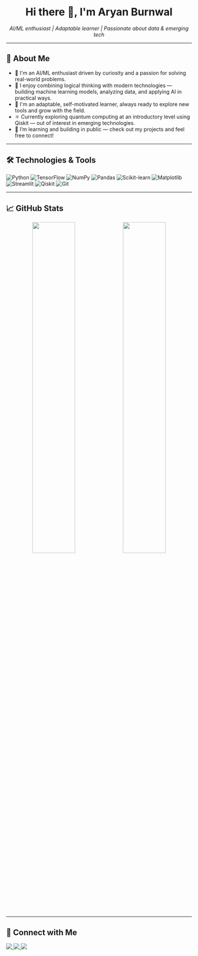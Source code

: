 <h1 align="center">Hi there 👋, I'm Aryan Burnwal</h1>

<p align="center">
  <i>AI/ML enthusiast | Adaptable learner | Passionate about data & emerging tech</i>
</p>

---

## 🧠 About Me

- 🎯 I'm an AI/ML enthusiast driven by curiosity and a passion for solving real-world problems.
- 🤖 I enjoy combining logical thinking with modern technologies — building machine learning models, analyzing data, and applying AI in practical ways.
- 🌱 I'm an adaptable, self-motivated learner, always ready to explore new tools and grow with the field.
- ⚛️ Currently exploring quantum computing at an introductory level using Qiskit — out of interest in emerging technologies.
- 🚀 I’m learning and building in public — check out my projects and feel free to connect!

---

## 🛠️ Technologies & Tools

![Python](https://img.shields.io/badge/-Python-3776AB?logo=python&logoColor=white&style=flat-square)
![TensorFlow](https://img.shields.io/badge/-TensorFlow-FF6F00?logo=tensorflow&logoColor=white&style=flat-square)
![NumPy](https://img.shields.io/badge/-NumPy-013243?logo=numpy&logoColor=white&style=flat-square)
![Pandas](https://img.shields.io/badge/-Pandas-150458?logo=pandas&logoColor=white&style=flat-square)
![Scikit-learn](https://img.shields.io/badge/-Scikit--learn-F7931E?logo=scikit-learn&logoColor=white&style=flat-square)
![Matplotlib](https://img.shields.io/badge/-Matplotlib-11557C?logo=plotly&logoColor=white&style=flat-square)
![Streamlit](https://img.shields.io/badge/-Streamlit-FF4B4B?logo=streamlit&logoColor=white&style=flat-square)
![Qiskit](https://img.shields.io/badge/-Qiskit-6929C4?logo=IBM&logoColor=white&style=flat-square)
![Git](https://img.shields.io/badge/-Git-F05032?logo=git&logoColor=white&style=flat-square)

---

## 📈 GitHub Stats

<p align="center">
  <img width="48%" src="https://github-readme-stats.vercel.app/api?username=Arihant-3&show_icons=true&theme=radical" />
  <img width="48%" src="https://github-readme-streak-stats.herokuapp.com?user=Arihant-3&theme=radical" />
</p>

---

## 🔗 Connect with Me

<p>
  <a href="www.linkedin.com/in/aryan-burnwal-21a622253" target="_blank">
    <img src="https://img.shields.io/badge/LinkedIn-Coming%20Soon-blue?logo=linkedin&style=flat-square" />
  </a>
  <a href="mailto:aburnwal26@gmail.com">
    <img src="https://img.shields.io/badge/Email-aburnwal26@gmail.com-D14836?logo=gmail&style=flat-square" />
  </a>
  <a href="https://orcid.org/0009-0001-9484-3206" target="_blank">
    <img src="https://img.shields.io/badge/ORCID-Coming%20Soon-a6ce39?logo=orcid&style=flat-square" />
  </a>
</p>
